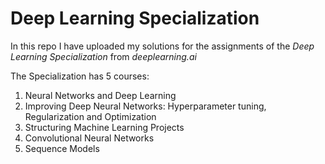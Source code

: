 # Deep Learning Specialization

In this repo I have uploaded my solutions for the assignments of the *Deep Learning Specialization* from *deeplearning.ai*

The Specialization has 5 courses:
1. Neural Networks and Deep Learning 
2. Improving Deep Neural Networks: Hyperparameter tuning, Regularization and Optimization
3. Structuring Machine Learning Projects 
4. Convolutional Neural Networks 
5. Sequence Models 
